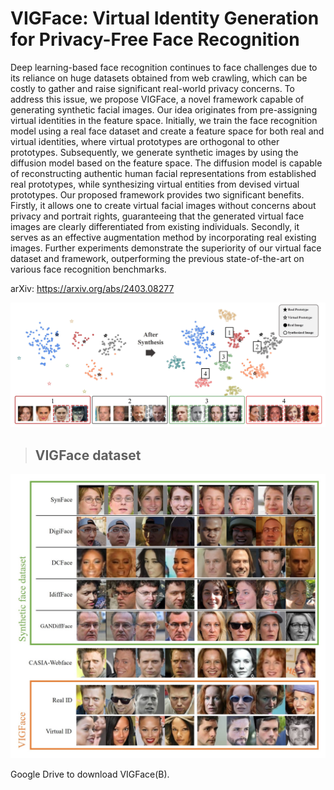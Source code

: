 # VIGFace: Virtual Identity Generation for Privacy-Free Face Recognition

Deep learning-based face recognition continues to face challenges due to its reliance on huge datasets obtained from web crawling, which can be costly to gather and raise significant real-world privacy concerns. To address this issue, we propose VIGFace, a novel framework capable of generating synthetic facial images. Our idea originates from pre-assigning virtual identities in the feature space. Initially, we train the face recognition model using a real face dataset and create a feature space for both real and virtual identities, where virtual prototypes are orthogonal to other prototypes. Subsequently, we generate synthetic images by using the diffusion model based on the feature space. The diffusion model is capable of reconstructing authentic human facial representations from established real prototypes, while synthesizing virtual entities from devised virtual prototypes. Our proposed framework provides two significant benefits. Firstly, it allows one to create virtual facial images without concerns about privacy and portrait rights, guaranteeing that the generated virtual face images are clearly differentiated from existing individuals. Secondly, it serves as an effective augmentation method by incorporating real existing images. Further experiments demonstrate the superiority of our virtual face dataset and framework, outperforming the previous state-of-the-art on various face recognition benchmarks.

arXiv: https://arxiv.org/abs/2403.08277

<img src="assets/fig_tsne.jpg"/>

>## VIGFace dataset

<img src="assets/image_example.jpg"/>

Google Drive to download VIGFace(B).

